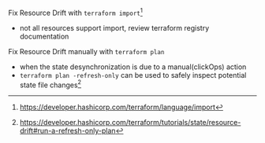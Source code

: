 Fix Resource Drift with `terraform import`[^1]
- not all resources support import, review terraform registry documentation

Fix Resource Drift manually with `terraform plan`
- when the state desynchronization is due to a manual(clickOps) action
- `terraform plan -refresh-only` can be used to safely inspect potential state file changes[^2]

[^1]: https://developer.hashicorp.com/terraform/language/import
[^2]: https://developer.hashicorp.com/terraform/tutorials/state/resource-drift#run-a-refresh-only-plan

